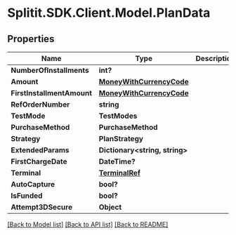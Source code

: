 # Splitit.SDK.Client.Model.PlanData
## Properties

Name | Type | Description | Notes
------------ | ------------- | ------------- | -------------
**NumberOfInstallments** | **int?** |  | [optional] 
**Amount** | [**MoneyWithCurrencyCode**](MoneyWithCurrencyCode.md) |  | [optional] 
**FirstInstallmentAmount** | [**MoneyWithCurrencyCode**](MoneyWithCurrencyCode.md) |  | [optional] 
**RefOrderNumber** | **string** |  | [optional] 
**TestMode** | **TestModes** |  | [optional] 
**PurchaseMethod** | **PurchaseMethod** |  | [optional] 
**Strategy** | **PlanStrategy** |  | [optional] 
**ExtendedParams** | **Dictionary&lt;string, string&gt;** |  | [optional] 
**FirstChargeDate** | **DateTime?** |  | [optional] 
**Terminal** | [**TerminalRef**](TerminalRef.md) |  | [optional] 
**AutoCapture** | **bool?** |  | [optional] 
**IsFunded** | **bool?** |  | [optional] 
**Attempt3DSecure** | **Object** |  | [optional] 

[[Back to Model list]](../README.md#documentation-for-models) [[Back to API list]](../README.md#documentation-for-api-endpoints) [[Back to README]](../README.md)

